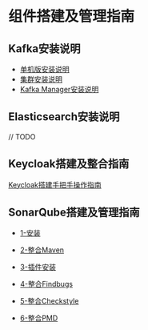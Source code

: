 # 组件搭建及管理指南



## Kafka安装说明

* [单机版安装说明](kafka/single.md)
* [集群安装说明](http://www.itmuch.com/install/kafka-cluster/)
* [Kafka Manager安装说明](http://www.itmuch.com/work/kafka-manager/)




## Elasticsearch安装说明

// TODO



## Keycloak搭建及整合指南

[Keycloak搭建手把手操作指南](keycloak-learn/Keycloak搭建手把手操作指南.md)



## SonarQube搭建及管理指南

* [1-安装](sonar/1-安装.md)

* [2-整合Maven](sonar/2-整合Maven.md)

* [3-插件安装](sonar/3-插件安装.md)

* [4-整合Findbugs](sonar/4-整合Findbugs.md)

* [5-整合Checkstyle](sonar/5-整合Checkstyle.md)

* [6-整合PMD](sonar/6-整合PMD.md)

  ​

